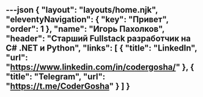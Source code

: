 ---json
{
  "layout": "layouts/home.njk",
  "eleventyNavigation": {
    "key": "Привет",
    "order": 1
  },
  "name": "Игорь Пахолков",
  "header": "Старший Fullstack разработчик на C# .NET и Python",
  "links": [
    {
    "title": "LinkedIn",
    "url": "https://www.linkedin.com/in/codergosha/"
    },
    {
    "title": "Telegram",
    "url": "https://t.me/CoderGosha"
    }
  ]
}
---

